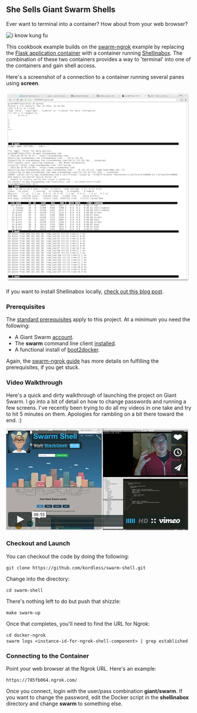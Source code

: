 ## She Sells Giant Swarm Shells 

Ever want to terminal into a container? How about from your web browser?

![i know kung fu](http://i.imgur.com/SQIGyhQ.jpg)

This cookbook example builds on the [swarm-ngrok](https://github.com/kordless/swarm-ngrok) example by replacing the [Flask application container](https://github.com/kordless/swarm-ngrok/tree/master/flask-static) with a container running [Shellinabox](https://github.com/jayschwa/shellinabox). The combination of these two containers provides a way to 'terminal' into one of the containers and gain shell access.

Here's a screenshot of a connection to a container running several panes using **screen**.

![](https://raw.githubusercontent.com/kordless/swarm-shell/master/assets/shell.png)

If you want to install Shellinabox locally, [check out this blog post](http://www.tecmint.com/shell-in-a-box-a-web-based-ssh-terminal-to-access-remote-linux-servers/).

### Prerequisites

The [standard prerequisites](https://github.com/kordless/swarm-ngrok#prerequisites) apply to this project. At a minimum you need the following:

* A Giant Swarm [account](https://giantswarm.io).
* The **swarm** command line client [installed](http://docs.giantswarm.io/reference/installation/).
* A functional install of [boot2docker](https://docs.docker.com/installation/mac/).

Again, the [swarm-ngrok guide](https://github.com/kordless/swarm-ngrok#prerequisites) has more details on fulfilling the prerequisites, if you get stuck.

### Video Walkthrough

Here's a quick and dirty walkthrough of launching the project on Giant Swarm. I go into a bit of detail on how to change passwords and running a few screens. I've recently been trying to do all my videos in one take and try to hit 5 minutes on them. Apologies for rambling on a bit there toward the end.  :)

[![](https://raw.githubusercontent.com/kordless/swarm-shell/master/assets/video.png)](https://vimeo.com/120117064)

### Checkout and Launch

You can checkout the code by doing the following:

    git clone https://github.com/kordless/swarm-shell.git

Change into the directory:

	cd swarm-shell

There's nothing left to do but push that shizzle:

    make swarm-up

Once that completes, you'll need to find the URL for Ngrok:

	cd docker-ngrok
    swarm logs <instance-id-for-ngrok-shell-component> | grep established
    
### Connecting to the Container
 
Point your web browser at the Ngrok URL. Here's an example:
 
 	https://785fb064.ngrok.com/
 	
Once you connect, login with the user/pass combination **giant/swarm**.  If you want to change the password, edit the Docker script in the **shellinabox** directory and change **swarm** to something else.
